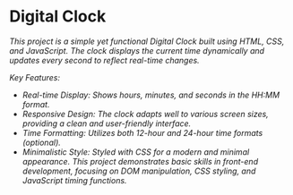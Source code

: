 # Digital Clock

<i>This project is a simple yet functional Digital Clock built using HTML, CSS, and JavaScript. The clock displays the current time dynamically and updates every second to reflect real-time changes.

Key Features:

- Real-time Display: Shows hours, minutes, and seconds in the HH:MM
format.
- Responsive Design: The clock adapts well to various screen sizes, providing a clean and user-friendly interface.
- Time Formatting: Utilizes both 12-hour and 24-hour time formats (optional).
- Minimalistic Style: Styled with CSS for a modern and minimal appearance.
This project demonstrates basic skills in front-end development, focusing on DOM manipulation, CSS styling, and JavaScript timing functions.</i>
